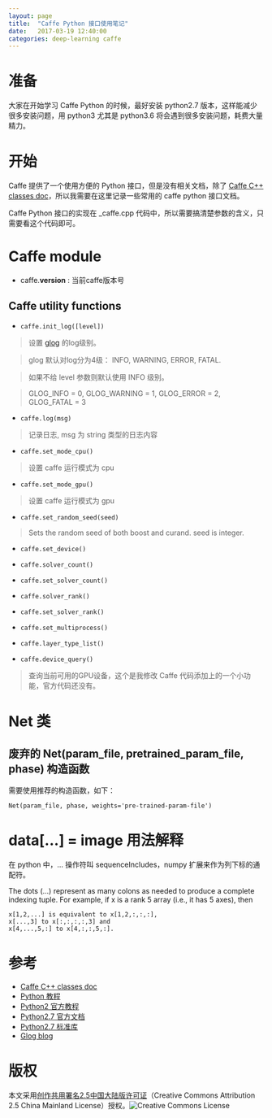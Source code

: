 ```yaml
---
layout: page
title:  "Caffe Python 接口使用笔记"
date:   2017-03-19 12:40:00
categories: deep-learning caffe
---
```


# 准备

大家在开始学习 Caffe Python 的时候，最好安装 python2.7 版本，这样能减少很多安装问题，用 python3 尤其是 python3.6 将会遇到很多安装问题，耗费大量精力。

# 开始

Caffe 提供了一个使用方便的 Python 接口，但是没有相关文档，除了 [Caffe C++ classes doc][caffe-classes-doc]，所以我需要在这里记录一些常用的 caffe python 接口文档。

Caffe Python 接口的实现在 _caffe.cpp 代码中，所以需要搞清楚参数的含义，只需要看这个代码即可。

# Caffe module

- caffe.__version__ : 当前caffe版本号

## Caffe utility functions

- `caffe.init_log([level])`

> 设置 [glog][glog] 的log级别。

> glog 默认对log分为4级： INFO,  WARNING,  ERROR,  FATAL. 

> 如果不给 level 参数则默认使用 INFO 级别。

> GLOG_INFO = 0, GLOG_WARNING = 1, GLOG_ERROR = 2, GLOG_FATAL = 3

- `caffe.log(msg)`

> 记录日志, msg 为 string 类型的日志内容

- `caffe.set_mode_cpu()`

> 设置 caffe 运行模式为 cpu

- `caffe.set_mode_gpu()`

> 设置 caffe 运行模式为 gpu

- `caffe.set_random_seed(seed)`

> Sets the random seed of both boost and curand.
> seed is integer.

- `caffe.set_device()`

- `caffe.solver_count()`

- `caffe.set_solver_count()`

- `caffe.solver_rank()`

- `caffe.set_solver_rank()`

- `caffe.set_multiprocess()`

- `caffe.layer_type_list()`

- `caffe.device_query()`

> 查询当前可用的GPU设备，这个是我修改 Caffe 代码添加上的一个小功能，官方代码还没有。

# Net 类

## 废弃的 Net(param_file, pretrained_param_file, phase) 构造函数

需要使用推荐的构造函数，如下：

	Net(param_file, phase, weights='pre-trained-param-file')

# data[...] = image 用法解释

在 python 中，... 操作符叫 sequenceIncludes，numpy 扩展来作为列下标的通配符。

The dots (...) represent as many colons as needed to produce a complete indexing tuple. For example, if x is a rank 5 array (i.e., it has 5 axes), then

	x[1,2,...] is equivalent to x[1,2,:,:,:],
	x[...,3] to x[:,:,:,:,3] and
	x[4,...,5,:] to x[4,:,:,5,:].


# 参考

- [Caffe C++ classes doc][caffe-classes-doc]
- [Python 教程][python2-tutorial]
- [Python2 官方教程][python2-official-tutorial]
- [Python2.7 官方文档](https://docs.python.org/2/)
- [Python2.7 标准库](https://docs.python.org/2/library/index.html)
- [Glog blog](http://www.cnblogs.com/foreveryl/archive/2011/10/14/2212265.html)

# 版权

本文采用[创作共用署名2.5中国大陆版许可证](https://creativecommons.org/licenses/by/2.5/cn/)（Creative Commons Attribution 2.5 China Mainland License）授权。![Creative Commons License](http://i.creativecommons.org/l/by/2.5/cn/88x31.png)


[caffe-classes-doc]: http://caffe.berkeleyvision.org/doxygen/annotated.html
[python2-tutorial]: http://www.liaoxuefeng.com/wiki/001374738125095c955c1e6d8bb493182103fac9270762a000
[python2-official-tutorial]: https://docs.python.org/2/tutorial/index.html
[glog]: https://github.com/google/glog
[cc-license]: https://creativecommons.org/licenses/